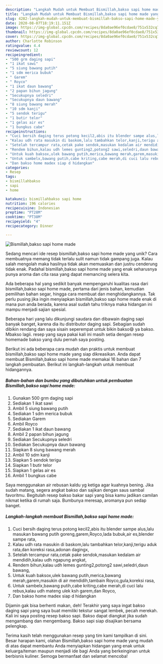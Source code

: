 ```yaml
---
description: "Langkah Mudah untuk Membuat Bismillah,bakso sapi home made yang Enak Banget"
title: "Langkah Mudah untuk Membuat Bismillah,bakso sapi home made yang Enak Banget"
slug: 4282-langkah-mudah-untuk-membuat-bismillah-bakso-sapi-home-made-yang-enak-banget
date: 2020-08-07T18:19:11.151Z
image: https://img-global.cpcdn.com/recipes/8da0ae96ef0cdae8/751x532cq70/bismillahbakso-sapi-home-made-foto-resep-utama.jpg
thumbnail: https://img-global.cpcdn.com/recipes/8da0ae96ef0cdae8/751x532cq70/bismillahbakso-sapi-home-made-foto-resep-utama.jpg
cover: https://img-global.cpcdn.com/recipes/8da0ae96ef0cdae8/751x532cq70/bismillahbakso-sapi-home-made-foto-resep-utama.jpg
author: Charlotte Robinson
ratingvalue: 4.4
reviewcount: 12
recipeingredient:
- "500 grm daging sapi"
- "1 ikat sawi"
- "5 siung bawang putih"
- "1 sdm merica bubuk"
- " Garem"
- " Royco"
- "1 ikat daun bawang"
- "2 papan bihun jagung"
- "Secukupnya seledri"
- "Secukupnya daun bawang"
- "8 siung bawang merah"
- "10 sdm kanji"
- "5 sendok terigu"
- "1 butir telor"
- "1 gelas air es"
- "1 bungkus cabe"
recipeinstructions:
- "Cuci bersih daging terus potong kecil2,abis itu blender sampe alus,lalu masukan bawang putih goreng,garem,Royco,lada bubuk,air es,blender sampe rata,"
- "Kalau udh rata masukin di baskom,lalu tambahkan telor,kanji,terigu aduk rata,dan koreksi rasa,adonan dagingx,"
- "Setelah tercampur rata,cetak pake sendok,masukan kedalam air mendidih,kalau udh ngapung angkat,"
- "Rendem bihun,kalau udh lemes gunting2,potong2 sawi,seledri,daun bawang,"
- "Untuk kuah baksox,ulek bawang putih,merica,bawang merah,garem,masukin di air mendidih,tambain Royco,gula,koreksi rasa,"
- "Untuk sambelx,bawang putih,cabe kriting,cabe merah,di cuci lalu rebus,kalau udh mateng ulek ksh garem,dan Royco,"
- "Dan bakso home madex siap d hidangkan"
categories:
- Resep
tags:
- bismillahbakso
- sapi
- home

katakunci: bismillahbakso sapi home 
nutrition: 196 calories
recipecuisine: Indonesian
preptime: "PT28M"
cooktime: "PT38M"
recipeyield: "4"
recipecategory: Dinner

---
```



![Bismillah,bakso sapi home made](https://img-global.cpcdn.com/recipes/8da0ae96ef0cdae8/751x532cq70/bismillahbakso-sapi-home-made-foto-resep-utama.jpg)

Sedang mencari ide resep bismillah,bakso sapi home made yang unik? Cara membuatnya memang tidak terlalu sulit namun tidak gampang juga. Kalau salah mengolah maka hasilnya tidak akan memuaskan dan justru cenderung tidak enak. Padahal bismillah,bakso sapi home made yang enak seharusnya punya aroma dan cita rasa yang dapat memancing selera kita.

Ada beberapa hal yang sedikit banyak mempengaruhi kualitas rasa dari bismillah,bakso sapi home made, pertama dari jenis bahan, kemudian pemilihan bahan segar, hingga cara membuat dan menghidangkannya. Tak perlu pusing jika ingin menyiapkan bismillah,bakso sapi home made enak di mana pun anda berada, karena asal sudah tahu triknya maka hidangan ini mampu menjadi sajian spesial.

Beberapa hari yang lalu dikunjungi saudara dan dibawain daging sapi banyak banget, karena dia itu distributor daging sapi. Sebagian sudah dibikin rendang dan saya sisain seperempat untuk bikin bakso😄 ya bakso. Mbakso lagii. resep yang saya pakai kali ini masih setia dengan resep homemade bakso yang dulu pernah saya posting.


Berikut ini ada beberapa cara mudah dan praktis untuk membuat bismillah,bakso sapi home made yang siap dikreasikan. Anda dapat membuat Bismillah,bakso sapi home made memakai 16 bahan dan 7 langkah pembuatan. Berikut ini langkah-langkah untuk membuat hidangannya.

<!--inarticleads1-->

##### Bahan-bahan dan bumbu yang dibutuhkan untuk pembuatan Bismillah,bakso sapi home made:

1. Gunakan 500 grm daging sapi
1. Sediakan 1 ikat sawi
1. Ambil 5 siung bawang putih
1. Sediakan 1 sdm merica bubuk
1. Sediakan  Garem
1. Ambil  Royco
1. Sediakan 1 ikat daun bawang
1. Ambil 2 papan bihun jagung
1. Sediakan Secukupnya seledri
1. Sediakan Secukupnya daun bawang
1. Siapkan 8 siung bawang merah
1. Ambil 10 sdm kanji
1. Siapkan 5 sendok terigu
1. Siapkan 1 butir telor
1. Siapkan 1 gelas air es
1. Ambil 1 bungkus cabe


Saya menggunakan air rebusan kaldu yg ketiga agar kuahnya bening. Jika sudah matang, segera angkat bakso dan sajikan dengan saus sambal favoritmu. Begitulah resep bakso bakar sapi yang bisa kamu jadikan camilan nikmat ketika di rumah saja. Bumbunya meresap, aromanya pun sedap banget. 

<!--inarticleads2-->

##### Langkah-langkah membuat Bismillah,bakso sapi home made:

1. Cuci bersih daging terus potong kecil2,abis itu blender sampe alus,lalu masukan bawang putih goreng,garem,Royco,lada bubuk,air es,blender sampe rata,
1. Kalau udh rata masukin di baskom,lalu tambahkan telor,kanji,terigu aduk rata,dan koreksi rasa,adonan dagingx,
1. Setelah tercampur rata,cetak pake sendok,masukan kedalam air mendidih,kalau udh ngapung angkat,
1. Rendem bihun,kalau udh lemes gunting2,potong2 sawi,seledri,daun bawang,
1. Untuk kuah baksox,ulek bawang putih,merica,bawang merah,garem,masukin di air mendidih,tambain Royco,gula,koreksi rasa,
1. Untuk sambelx,bawang putih,cabe kriting,cabe merah,di cuci lalu rebus,kalau udh mateng ulek ksh garem,dan Royco,
1. Dan bakso home madex siap d hidangkan


Dijamin gak bisa berhenti makan, deh! Terakhir yang saya ingat bakso daging sapi yang saya buat memiliki tekstur sangat lembek, pecah merekah. Kali ini saya posting resep bakso sapi. Bakso dapat diangkat jika sudah mengambang dan mengembang. Bakso sapi siap disajikan bersama pelengkap. 

Terima kasih telah menggunakan resep yang tim kami tampilkan di sini. Besar harapan kami, olahan Bismillah,bakso sapi home made yang mudah di atas dapat membantu Anda menyiapkan hidangan yang enak untuk keluarga/teman maupun menjadi ide bagi Anda yang berkeinginan untuk berbisnis kuliner. Semoga bermanfaat dan selamat mencoba!
